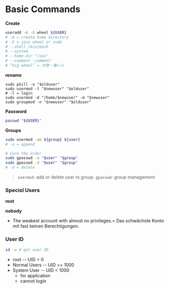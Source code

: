 # Basic Commands

**Create**
```bash
useradd -m -G wheel ${USER}
# -m = create home directory
# -G = join wheel or sudo
# --shell /bin/bash
# --system
# --home-dir "/xxx" 
# --comment 'comment'
# “big wheel” = 大物・偉い人
```

**rename**
```basj
sudo pkill -u "$olduser"
sudo usermod -l "$newuser" "$olduser"
# -l = login
sudo usermod -d "/home/$newuser" -m "$newuser"
sudo groupmod -n "$newuser" "$olduser"
```
**Password**
```bash
passwd "${USER}"
```

**Groups**
```bash
sudo usermod -aG ${group} ${user}
# -a = append

# Care the order
sudo gpasswd -a "$user" "$group"
sudo gpasswd -d "$user" "$group"
# -d = delete
```


> `usermod`: add or delete user to group.
> `gpasswd`: group management

### Specisl Users

**root**

**nobody**
*  The weakest account with almost no privileges.= Das schwächste Konto mit fast keinen Berechtigungen.

### User ID
```bash
id -u # get user ID
```
* root -- UID = 0
* Normal Users -- UID >= 1000
* System User -- UID < 1000
    * for application
    * cannot login
